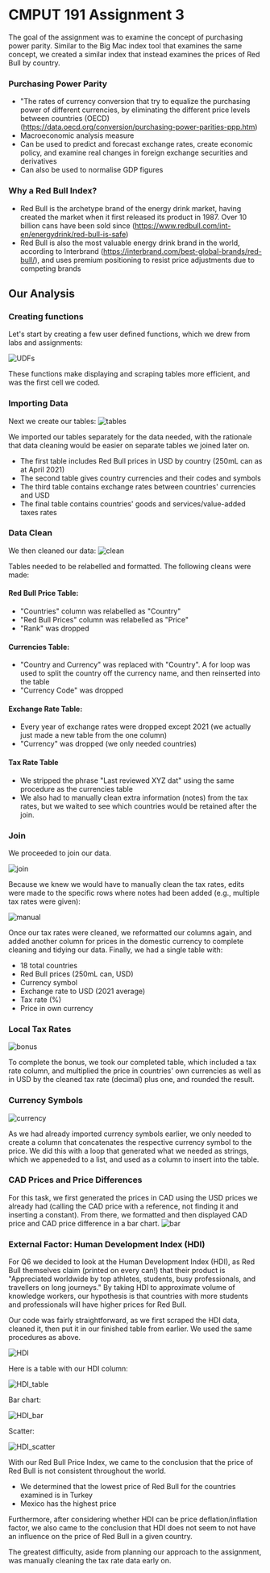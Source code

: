 # CMPUT 191 Assignment 3

The goal of the assignment was to examine the concept of purchasing power parity. Similar to the Big Mac index tool that examines the same concept, we created a similar index that instead examines the prices of Red Bull by country.

### Purchasing Power Parity
* "The rates of currency conversion that try to equalize the purchasing power of different currencies, by eliminating the different price levels between countries (OECD) (https://data.oecd.org/conversion/purchasing-power-parities-ppp.htm)
* Macroeconomic analysis measure
* Can be used to predict and forecast exchange rates, create economic policy, and examine real changes in foreign exchange securities and derivatives
* Can also be used to normalise GDP figures

### Why a Red Bull Index?
* Red Bull is the archetype brand of the energy drink market, having created the market when it first released its product in 1987. Over 10 billion cans have been sold since (https://www.redbull.com/int-en/energydrink/red-bull-is-safe)
* Red Bull is also the most valuable energy drink brand in the world, according to Interbrand (https://interbrand.com/best-global-brands/red-bull/), and uses premium positioning to resist price adjustments due to competing brands

## Our Analysis

### Creating functions

Let's start by creating a few user defined functions, which we drew from labs and assignments:

![UDFs](1.png "UDFs")

These functions make displaying and scraping tables more efficient, and was the first cell we coded.

### Importing Data

Next we create our tables:
![tables](2.png "Tables")

We imported our tables separately for the data needed, with the rationale that data cleaning would be easier on separate tables we joined later on. 
* The first table includes Red Bull prices in USD by country (250mL can as at April 2021)
* The second table gives country currencies and their codes and symbols
* The third table contains exchange rates between countries' currencies and USD
* The final table contains countries' goods and services/value-added taxes rates

### Data Clean

We then cleaned our data:
![clean](3.png "Tidying Up")

Tables needed to be relabelled and formatted. The following cleans were made: 
#### Red Bull Price Table: 
* "Countries" column was relabelled as "Country"
* "Red Bull Prices" column was relabelled as "Price"
* "Rank" was dropped


#### Currencies Table:
* "Country and Currency" was replaced with "Country". A for loop was used to split the country off the currency name, and then reinserted into the table
* "Currency Code" was dropped

#### Exchange Rate Table:
* Every year of exchange rates were dropped except 2021 (we actually just made a new table from the one column)
* "Currency" was dropped (we only needed countries)

#### Tax Rate Table
* We stripped the phrase "Last reviewed XYZ dat" using the same procedure as the currencies table
* We also had to manually clean extra information (notes) from the tax rates, but we waited to see which countries would be retained after the join.

### Join

We proceeded to join our data.

![join](4.png "Combine")

Because we knew we would have to manually clean the tax rates, edits were made to the specific rows where notes had been added (e.g., multiple tax rates were given):

![manual](5.png "Manual")

Once our tax rates were cleaned, we reformatted our columns again, and added another column for prices in the domestic currency to complete cleaning and tidying our data. Finally, we had a single table with:
  - 18 total countries
  - Red Bull prices (250mL can, USD)
  - Currency symbol
  - Exchange rate to USD (2021 average)
  - Tax rate (%)
  - Price in own currency

### Local Tax Rates

![bonus](6.png "Local Tax Rates")

To complete the bonus, we took our completed table, which included a tax rate column, and multiplied the price in countries' own currencies as well as in USD by the cleaned tax rate (decimal) plus one, and rounded the result.

### Currency Symbols

![currency](7.png "Displaying Currencies")

As we had already imported currency symbols earlier, we only needed to create a column that concatenates the respective currency symbol to the price. We did this with a loop that generated what we needed as strings, which we appeneded to a list, and used as a column to insert into the table.

### CAD Prices and Price Differences

For this task, we first generated the prices in CAD using the USD prices we already had (calling the CAD price with a reference, not finding it and inserting a constant). From there, we formatted and then displayed CAD price and CAD price difference in a bar chart.
![bar](8.png "Bar Chart")

### External Factor: Human Development Index (HDI)

For Q6 we decided to look at the Human Development Index (HDI), as Red Bull themselves claim (printed on every can!) that their product is "Appreciated worldwide by top athletes, students, busy professionals, and travellers on long journeys." By taking HDI to approximate volume of knowledge workers, our hypothesis is that countries with more students and professionals will have higher prices for Red Bull.

Our code was fairly straightforward, as we first scraped the HDI data, cleaned it, then put it in our finished table from earlier. We used the same procedures as above.

![HDI](9.png "HDI")

Here is a table with our HDI column:

![HDI_table](10.png "HDI Table")

Bar chart:

![HDI_bar](11.png "HDI Bar Chart")

Scatter:

![HDI_scatter](12.png "HDI Scatter Chart")

With our Red Bull Price Index, we came to the conclusion that the price of Red Bull is not consistent throughout the world. 
* We determined that the lowest price of Red Bull for the countries examined is in Turkey
* Mexico has the highest price

Furthermore, after considering whether HDI can be price deflation/inflation factor, we also came to the conclusion that HDI does not seem to not have an influence on the price of Red Bull in a given country. 

The greatest difficulty, aside from planning our approach to the assignment, was manually cleaning the tax rate data early on. 
